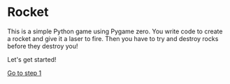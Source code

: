 # Rocket

This is a simple Python game using Pygame zero. You write code to create a rocket and give it a laser to fire. Then you have to try and destroy rocks before they destroy you!

Let's get started!

[Go to step 1](../step1)
